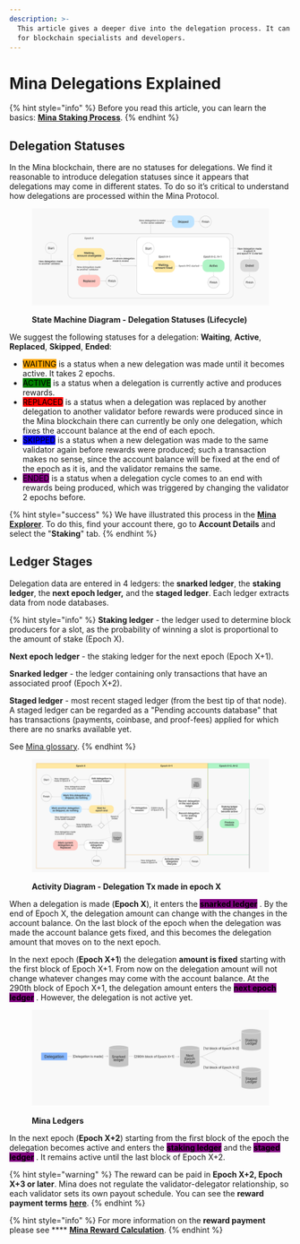 ```yaml
---
description: >-
  This article gives a deeper dive into the delegation process. It can be useful
  for blockchain specialists and developers.
---
```


# Mina Delegations Explained

{% hint style="info" %}
Before you read this article, you can learn the basics: [**Mina Staking Process**](https://docs.staketab.com/academy/mina/mina-delegations-beginners).
{% endhint %}

## Delegation Statuses <a href="#delegation-statuses-explained" id="delegation-statuses-explained"></a>

In the Mina blockchain, there are no statuses for delegations. We find it reasonable to introduce delegation statuses since it appears that delegations may come in different states. To do so it’s critical to understand how delegations are processed within the Mina Protocol.

<figure><img src="../../.gitbook/assets/SMD Delegation Lifecycle.png" alt=""><figcaption><p><strong>State Machine Diagram - Delegation Statuses (Lifecycle)</strong></p></figcaption></figure>

We suggest the following statuses for a delegation: **Waiting**, **Active**, **Replaced**, **Skipped**, **Ended**:

* &#x20;<mark style="background-color:orange;">WAITING</mark> is a status when a new delegation was made until it becomes active. It takes 2 epochs.
* &#x20;<mark style="background-color:green;">ACTIVE</mark> is a status when a delegation is currently active and produces rewards.
* &#x20;<mark style="background-color:red;">REPLACED</mark> is a status when a delegation was replaced by another delegation to another validator before rewards were produced since in the Mina blockchain there can currently be only one delegation, which fixes the account balance at the end of each epoch.
* &#x20;<mark style="background-color:blue;">SKIPPED</mark> is a status when a new delegation was made to the same validator again before rewards were produced; such a transaction makes no sense, since the account balance will be fixed at the end of the epoch as it is, and the validator remains the same.
* &#x20;<mark style="background-color:purple;">ENDED</mark> is a status when a delegation cycle comes to an end with rewards being produced, which was triggered by changing the validator 2 epochs before.

{% hint style="success" %}
We have illustrated this process in the [**Mina Explorer**](https://mina.staketab.com/). To do this, find your account there, go to **Account Details** and select the "**Staking**" tab.
{% endhint %}

## Ledger Stages <a href="#delegation-ledgers" id="delegation-ledgers"></a>

Delegation data are entered in 4 ledgers: the **snarked ledger**, the **staking ledger**, the **next epoch ledger,** and the **staged ledger**. Each ledger extracts data from node databases.

{% hint style="info" %}
**Staking ledger** - the ledger used to determine block producers for a slot, as the probability of winning a slot is proportional to the amount of stake (Epoch X).

**Next epoch ledger** - the staking ledger for the next epoch (Epoch X+1).

**Snarked ledger** - the ledger containing only transactions that have an associated proof (Epoch X+2).

**Staged ledger** - most recent staged ledger (from the best tip of that node). A staged ledger can be regarded as a "Pending accounts database" that has transactions (payments, coinbase, and proof-fees) applied for which there are no snarks available yet.

See [Mina glossary](mina-glossary.md).
{% endhint %}

<figure><img src="../../.gitbook/assets/AD Delegation Lifecycle.png" alt=""><figcaption><p><strong>Activity Diagram - Delegation Tx made in epoch X</strong></p></figcaption></figure>

When a delegation is made (**Epoch X**), it enters the <mark style="background-color:purple;"></mark> <mark style="background-color:purple;"></mark><mark style="background-color:purple;">**snarked ledger**</mark> <mark style="background-color:purple;"></mark><mark style="background-color:purple;"></mark> . By the end of Epoch X, the delegation amount can change with the changes in the account balance. On the last block of the epoch when the delegation was made the account balance gets fixed, and this becomes the delegation amount that moves on to the next epoch.

In the next epoch (**Epoch X+1**) the delegation **amount is fixed** starting with the first block of Epoch X+1. From now on the delegation amount will not change whatever changes may come with the account balance. At the 290th block of Epoch X+1, the delegation amount enters the <mark style="background-color:purple;"></mark> <mark style="background-color:purple;"></mark><mark style="background-color:purple;">**next epoch ledger**</mark> <mark style="background-color:purple;"></mark><mark style="background-color:purple;"></mark> . However, the delegation is not active yet.

<figure><img src="../../.gitbook/assets/Ledgers.png" alt=""><figcaption><p><strong>Mina Ledgers</strong></p></figcaption></figure>

In the next epoch (**Epoch X+2**) starting from the first block of the epoch the delegation becomes active and enters the <mark style="background-color:purple;">**staking ledger**</mark> and the <mark style="background-color:purple;">**staged ledger**</mark> . It remains active until the last block of Epoch X+2.

{% hint style="warning" %}
The reward can be paid in **Epoch X+2, Epoch X+3 or later**. Mina does not regulate the validator-delegator relationship, so each validator sets its own payout schedule. You can see the **reward payment terms** [**here**](https://mina.staketab.com/mainnet/validators/terms?epoch=35\&isFullyUnlocked=false\&isNotAnonymous=true\&isVerifOnly=false\&isWithFee=true\&orderBy=DESC\&page=0\&searchStr=\&size=100\&sortBy=amount\_staked\&stake=1000\&type=active).
{% endhint %}

{% hint style="info" %}
For more information on the **reward payment** please see **** [**Mina Reward Calculation**](https://docs.staketab.com/academy/mina/mina-reward-calculation).
{% endhint %}
